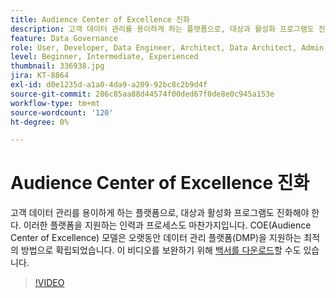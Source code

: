 ```yaml
---
title: Audience Center of Excellence 진화
description: 고객 데이터 관리를 용이하게 하는 플랫폼으로, 대상과 활성화 프로그램도 진화해야 한다. 이러한 플랫폼을 지원하는 인력과 프로세스도 마찬가지입니다. COE(Audience Center of Excellence) 모델은 오랫동안 데이터 관리 플랫폼(DMP)을 지원하는 최적의 방법으로 확립되었습니다.
feature: Data Governance
role: User, Developer, Data Engineer, Architect, Data Architect, Admin, Leader
level: Beginner, Intermediate, Experienced
thumbnail: 336938.jpg
jira: KT-8864
exl-id: d0e1235d-a1a0-4da9-a209-92bc8c2b9d4f
source-git-commit: 286c85aa88d44574f00ded67f0de8e0c945a153e
workflow-type: tm+mt
source-wordcount: '120'
ht-degree: 0%

---
```


# Audience Center of Excellence 진화

고객 데이터 관리를 용이하게 하는 플랫폼으로, 대상과 활성화 프로그램도 진화해야 한다. 이러한 플랫폼을 지원하는 인력과 프로세스도 마찬가지입니다. COE(Audience Center of Excellence) 모델은 오랫동안 데이터 관리 플랫폼(DMP)을 지원하는 최적의 방법으로 확립되었습니다. 이 비디오를 보완하기 위해 [백서를 다운로드](assets/whitepaper-evolving-the-audience-center-of-excellence.pdf)할 수도 있습니다.

>[!VIDEO](https://video.tv.adobe.com/v/3457363/?learn=on&enablevpops&captions=kor)

